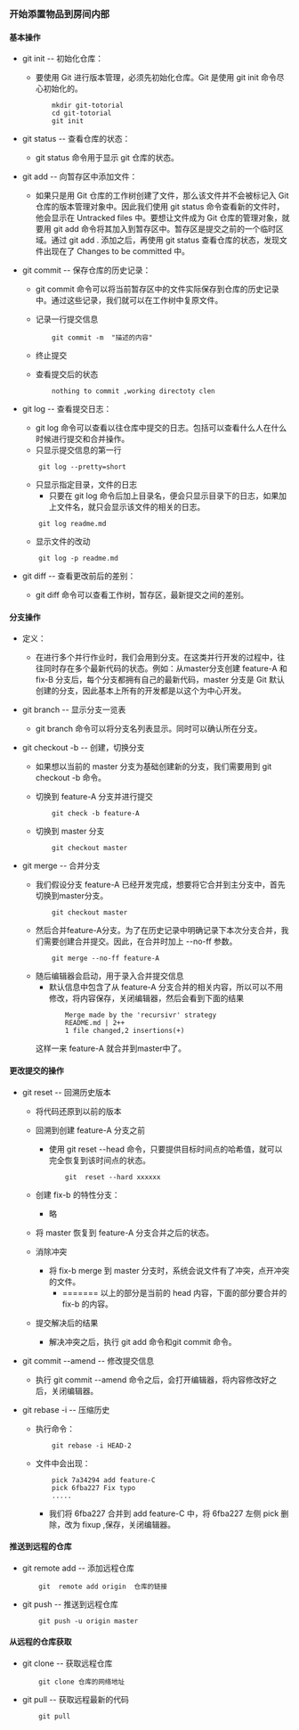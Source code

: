 ### 开始添置物品到房间内部
#### 基本操作
- git init -- 初始化仓库：
    - 要使用 Git 进行版本管理，必须先初始化仓库。Git 是使用 git init 命令尽心初始化的。
        ```
            mkdir git-totorial
            cd git-totorial
            git init 
        ```

- git status -- 查看仓库的状态：
    - git status 命令用于显示 git 仓库的状态。

- git add -- 向暂存区中添加文件：
    - 如果只是用 Git 仓库的工作树创建了文件，那么该文件并不会被标记入 Git 仓库的版本管理对象中。因此我们使用 git status 命令查看新的文件时，他会显示在 Untracked files 中。要想让文件成为 Git 仓库的管理对象，就要用 git add 命令将其加入到暂存区中。暂存区是提交之前的一个临时区域。通过 git add . 添加之后，再使用 git status 查看仓库的状态，发现文件出现在了 Changes to be committed 中。

- git commit -- 保存仓库的历史记录：
    - git commit 命令可以将当前暂存区中的文件实际保存到仓库的历史记录中。通过这些记录，我们就可以在工作树中复原文件。

    - 记录一行提交信息
        ```
            git commit -m  "描述的内容"
        ```
    
    - 终止提交

    - 查看提交后的状态
        ```
            nothing to commit ,working directoty clen 
        ```

- git log -- 查看提交日志：
    - git log 命令可以查看以往仓库中提交的日志。包括可以查看什么人在什么时候进行提交和合并操作。
    - 只显示提交信息的第一行
    ```
        git log --pretty=short
    ```
    - 只显示指定目录，文件的日志
        - 只要在 git log 命令后加上目录名，便会只显示目录下的日志，如果加上文件名，就只会显示该文件的相关的日志。
    ```
        git log readme.md
    ```
    - 显示文件的改动
    ```
        git log -p readme.md
    ```

- git diff -- 查看更改前后的差别：
    - git diff 命令可以查看工作树，暂存区，最新提交之间的差别。

#### 分支操作
- 定义：
    - 在进行多个并行作业时，我们会用到分支。在这类并行开发的过程中，往往同时存在多个最新代码的状态。例如：从master分支创建 feature-A 和 fix-B 分支后，每个分支都拥有自己的最新代码，master 分支是 Git 默认创建的分支，因此基本上所有的开发都是以这个为中心开发。

- git branch -- 显示分支一览表
    - git branch 命令可以将分支名列表显示。同时可以确认所在分支。

- git checkout -b -- 创建，切换分支
    - 如果想以当前的 master 分支为基础创建新的分支，我们需要用到 git checkout -b 命令。

    - 切换到 feature-A 分支并进行提交
        ```
            git check -b feature-A
        ```
    
    - 切换到 master 分支
        ```
            git checkout master
        ```

- git merge -- 合并分支
    - 我们假设分支 feature-A 已经开发完成，想要将它合并到主分支中，首先切换到master分支。
        ```
            git checkout master
        ```
    - 然后合并feature-A分支。为了在历史记录中明确记录下本次分支合并，我们需要创建合并提交。因此，在合并时加上 --no-ff 参数。
        ```
            git merge --no-ff feature-A
        ```
    - 随后编辑器会启动，用于录入合并提交信息
        - 默认信息中包含了从 feature-A 分支合并的相关内容，所以可以不用修改，将内容保存，关闭编辑器，然后会看到下面的结果
            ```
                Merge made by the 'recursivr' strategy
                README.md | 2++
                1 file changed,2 insertions(+)
            ```
        这样一来 feature-A 就合并到master中了。

#### 更改提交的操作
- git reset -- 回溯历史版本
    - 将代码还原到以前的版本

    - 回溯到创建 feature-A 分支之前
        - 使用 git reset --head 命令，只要提供目标时间点的哈希值，就可以完全恢复到该时间点的状态。
            ```
                git  reset --hard xxxxxx
            ```

    - 创建 fix-b 的特性分支：
        - 略

    - 将 master 恢复到 feature-A 分支合并之后的状态。

    - 消除冲突
        - 将 fix-b merge 到 master 分支时，系统会说文件有了冲突，点开冲突的文件。
            - ======= 以上的部分是当前的 head 内容，下面的部分要合并的 fix-b 的内容。

    -  提交解决后的结果
        - 解决冲突之后，执行 git add 命令和git commit 命令。

- git commit --amend -- 修改提交信息
    - 执行 git commit --amend 命令之后，会打开编辑器，将内容修改好之后，关闭编辑器。

- git rebase -i -- 压缩历史
    - 执行命令：
        ```
            git rebase -i HEAD-2  
        ```
    - 文件中会出现：
        ```
            pick 7a34294 add feature-C
            pick 6fba227 Fix typo
            .....
        ```
        - 我们将 6fba227 合并到 add feature-C 中，将 6fba227 左侧 pick 删除，改为 fixup ,保存，关闭编辑器。


#### 推送到远程的仓库
- git remote add -- 添加远程仓库
    ```
        git  remote add origin  仓库的链接
    ```

- git push -- 推送到远程仓库
    ```
        git push -u origin master
    ```

#### 从远程的仓库获取
- git clone -- 获取远程仓库
    ```
        git clone 仓库的网络地址
    ```

- git pull -- 获取远程最新的代码
    ```
        git pull 
    ```